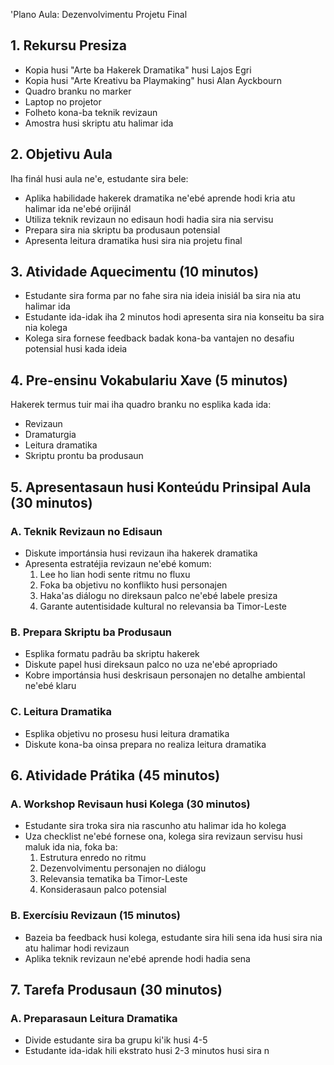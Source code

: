 'Plano Aula: Dezenvolvimentu Projetu Final 

## 1. Rekursu Presiza

- Kopia husi "Arte ba Hakerek Dramatika" husi Lajos Egri
- Kopia husi "Arte Kreativu ba Playmaking" husi Alan Ayckbourn
- Quadro branku no marker
- Laptop no projetor
- Folheto kona-ba teknik revizaun
- Amostra husi skriptu atu halimar ida

## 2. Objetivu Aula

Iha finál husi aula ne'e, estudante sira bele:
- Aplika habilidade hakerek dramatika ne'ebé aprende hodi kria atu halimar ida ne'ebé orijinál
- Utiliza teknik revizaun no edisaun hodi hadia sira nia servisu
- Prepara sira nia skriptu ba produsaun potensial
- Apresenta leitura dramatika husi sira nia projetu final

## 3. Atividade Aquecimentu (10 minutos)

- Estudante sira forma par no fahe sira nia ideia inisiál ba sira nia atu halimar ida
- Estudante ida-idak iha 2 minutos hodi apresenta sira nia konseitu ba sira nia kolega
- Kolega sira fornese feedback badak kona-ba vantajen no desafiu potensial husi kada ideia

## 4. Pre-ensinu Vokabulariu Xave (5 minutos)

Hakerek termus tuir mai iha quadro branku no esplika kada ida:
- Revizaun
- Dramaturgia
- Leitura dramatika
- Skriptu prontu ba produsaun

## 5. Apresentasaun husi Konteúdu Prinsipal Aula (30 minutos)

### A. Teknik Revizaun no Edisaun
- Diskute importánsia husi revizaun iha hakerek dramatika
- Apresenta estratéjia revizaun ne'ebé komum:
  1. Lee ho lian hodi sente ritmu no fluxu
  2. Foka ba objetivu no konflikto husi personajen
  3. Haka'as diálogu no direksaun palco ne'ebé labele presiza
  4. Garante autentisidade kultural no relevansia ba Timor-Leste

### B. Prepara Skriptu ba Produsaun
- Esplika formatu padrãu ba skriptu hakerek
- Diskute papel husi direksaun palco no uza ne'ebé apropriado
- Kobre importánsia husi deskrisaun personajen no detalhe ambiental ne'ebé klaru

### C. Leitura Dramatika
- Esplika objetivu no prosesu husi leitura dramatika
- Diskute kona-ba oinsa prepara no realiza leitura dramatika

## 6. Atividade Prátika (45 minutos)

### A. Workshop Revisaun husi Kolega (30 minutos)
- Estudante sira troka sira nia rascunho atu halimar ida ho kolega
- Uza checklist ne'ebé fornese ona, kolega sira revizaun servisu husi maluk ida nia, foka ba:
  1. Estrutura enredo no ritmu
  2. Dezenvolvimentu personajen no diálogu
  3. Relevansia tematika ba Timor-Leste
  4. Konsiderasaun palco potensial

### B. Exercísiu Revizaun (15 minutos)
- Bazeia ba feedback husi kolega, estudante sira hili sena ida husi sira nia atu halimar hodi revizaun
- Aplika teknik revizaun ne'ebé aprende hodi hadia sena

## 7. Tarefa Produsaun (30 minutos)

### A. Preparasaun Leitura Dramatika
- Divide estudante sira ba grupu ki'ik husi 4-5
- Estudante ida-idak hili ekstrato husi 2-3 minutos husi sira n